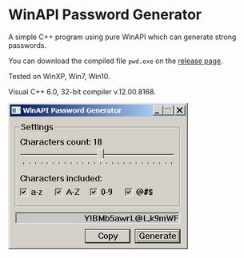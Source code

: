 # WinAPI Password Generator
A simple C++ program using pure WinAPI which can generate strong passwords. 

You can download the compiled file `pwd.exe` on the [release page](releases/tag/main). 

Tested on WinXP, Win7, Win10.

Visual C++ 6.0, 32-bit compiler v.12.00.8168.

![Screenshot](pwd.png)
